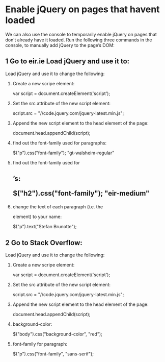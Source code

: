# Enable jQuery on pages that havent loaded

We can also use the console to temporarily enable jQuery on pages that don’t already have it loaded. Run the following three commands in the console, to manually add jQuery to the page’s DOM:

## 1 Go to eir.ie Load jQuery and use it to:

Load jQuery and use it to change the following:

1) Create a new scripe element:

    var script = document.createElement('script');

2) Set the src attribute of the new script element:

    script.src = "//code.jquery.com/jquery-latest.min.js";

3) Append the new script element to the head element of the page:

    document.head.appendChild(script);

4) find out the font-family used for paragraphs:

    $("p").css("font-family");
    "gt-walsheim-regular"

5) find out the font-family used for <h2>’s:

    $("h2").css("font-family");
    "eir-medium"

6) change the text of each paragraph (i.e. the <p> element) to your name:

    $("p").text("Stefan Brunotte");
    
## 2 Go to Stack Overflow:

Load jQuery and use it to change the following:

1) Create a new scripe element:

    var script = document.createElement('script');

2) Set the src attribute of the new script element:

    script.src = "//code.jquery.com/jquery-latest.min.js";

3) Append the new script element to the head element of the page:

    document.head.appendChild(script);

4) background-color:

    $("body").css("background-color", "red");

5) font-family for paragraph:

    $("p").css("font-family", "sans-serif");